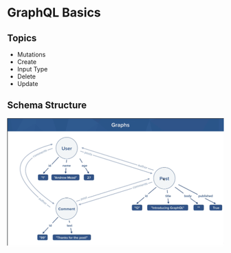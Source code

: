 # GraphQL Basics

## Topics

* Mutations
* Create
* Input Type
* Delete
* Update

## Schema Structure

![alt text](./assets/schema.png)